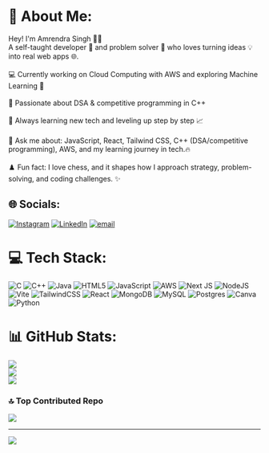 # 💫 About Me:
Hey! I'm Amrendra Singh 👨‍💻<br>A self-taught developer 🚀 and problem solver 🧠 who loves turning ideas 💡 into real web apps 🌐.<br><br>💻 Currently working on Cloud Computing with AWS and exploring Machine Learning 🤖<br><br>🧩 Passionate about DSA & competitive programming in C++<br><br>🌱 Always learning new tech and leveling up step by step 📈<br><br>💬 Ask me about: JavaScript, React, Tailwind CSS, C++ (DSA/competitive programming), AWS, and my learning journey in tech.🔥<br><br>♟️ Fun fact: I love chess, and it shapes how I approach strategy, problem-solving, and coding challenges. ✨


## 🌐 Socials:
[![Instagram](https://img.shields.io/badge/Instagram-%23E4405F.svg?logo=Instagram&logoColor=white)](https://instagram.com/_amrendra21) [![LinkedIn](https://img.shields.io/badge/LinkedIn-%230077B5.svg?logo=linkedin&logoColor=white)](https://linkedin.com/in/amrendra21) [![email](https://img.shields.io/badge/Email-D14836?logo=gmail&logoColor=white)](mailto:singhamrendra1299@gmail.com) 

# 💻 Tech Stack:
![C](https://img.shields.io/badge/c-%2300599C.svg?style=for-the-badge&logo=c&logoColor=white) ![C++](https://img.shields.io/badge/c++-%2300599C.svg?style=for-the-badge&logo=c%2B%2B&logoColor=white) ![Java](https://img.shields.io/badge/java-%23ED8B00.svg?style=for-the-badge&logo=openjdk&logoColor=white) ![HTML5](https://img.shields.io/badge/html5-%23E34F26.svg?style=for-the-badge&logo=html5&logoColor=white) ![JavaScript](https://img.shields.io/badge/javascript-%23323330.svg?style=for-the-badge&logo=javascript&logoColor=%23F7DF1E) ![AWS](https://img.shields.io/badge/AWS-%23FF9900.svg?style=for-the-badge&logo=amazon-aws&logoColor=white) ![Next JS](https://img.shields.io/badge/Next-black?style=for-the-badge&logo=next.js&logoColor=white) ![NodeJS](https://img.shields.io/badge/node.js-6DA55F?style=for-the-badge&logo=node.js&logoColor=white) ![Vite](https://img.shields.io/badge/vite-%23646CFF.svg?style=for-the-badge&logo=vite&logoColor=white) ![TailwindCSS](https://img.shields.io/badge/tailwindcss-%2338B2AC.svg?style=for-the-badge&logo=tailwind-css&logoColor=white) ![React](https://img.shields.io/badge/react-%2320232a.svg?style=for-the-badge&logo=react&logoColor=%2361DAFB) ![MongoDB](https://img.shields.io/badge/MongoDB-%234ea94b.svg?style=for-the-badge&logo=mongodb&logoColor=white) ![MySQL](https://img.shields.io/badge/mysql-4479A1.svg?style=for-the-badge&logo=mysql&logoColor=white) ![Postgres](https://img.shields.io/badge/postgres-%23316192.svg?style=for-the-badge&logo=postgresql&logoColor=white) ![Canva](https://img.shields.io/badge/Canva-%2300C4CC.svg?style=for-the-badge&logo=Canva&logoColor=white) ![Python](https://img.shields.io/badge/python-3670A0?style=for-the-badge&logo=python&logoColor=ffdd54)
# 📊 GitHub Stats:
![](https://github-readme-stats.vercel.app/api?username=Amrendra21&theme=dark&hide_border=false&include_all_commits=false&count_private=false)<br/>
![](https://nirzak-streak-stats.vercel.app/?user=Amrendra21&theme=dark&hide_border=false)<br/>
![](https://github-readme-stats.vercel.app/api/top-langs/?username=Amrendra21&theme=dark&hide_border=false&include_all_commits=false&count_private=false&layout=compact)

### 🔝 Top Contributed Repo
![](https://github-contributor-stats.vercel.app/api?username=Amrendra21&limit=5&theme=dark&combine_all_yearly_contributions=true)

---
[![](https://visitcount.itsvg.in/api?id=Amrendra21&icon=0&color=13)](https://visitcount.itsvg.in)

<!-- Proudly created with GPRM ( https://gprm.itsvg.in ) -->
